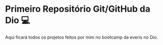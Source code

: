 

# Primeiro Repositório Git/GitHub da Dio :computer:

  Aqui ficará todos os projetos feitos por mim no bootcamp da everis no Dio.



